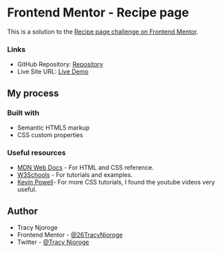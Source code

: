 # Frontend Mentor - Recipe page 

This is a solution to the [Recipe page challenge on Frontend Mentor](https://www.frontendmentor.io/challenges/recipe-page-KiTsR8QQKm). 

### Links

- GitHub Repository: [Repository](https://github.com/26TracyNjoroge/Frontend-Mentor/tree/main/recipe-page)
- Live Site URL: [Live Demo](https://frontend-mentor-recipe-page-hazel-ten.vercel.app/)

## My process

### Built with

- Semantic HTML5 markup
- CSS custom properties

### Useful resources

- [MDN Web Docs](https://developer.mozilla.org/en-US/) - For HTML and CSS reference.
- [W3Schools](https://www.w3schools.com/) - For tutorials and examples.
- [Kevin Powell](https://www.youtube.com/results?search_query=kevin+powell)- For more CSS tutorials, I found the youtube videos very useful.

## Author

- Tracy Njoroge
- Frontend Mentor - [@26TracyNjoroge](https://www.frontendmentor.io/profile/26TracyNjoroge)
- Twitter - [@Tracy Njoroge](https://x.com/TracyNjoro90134)


